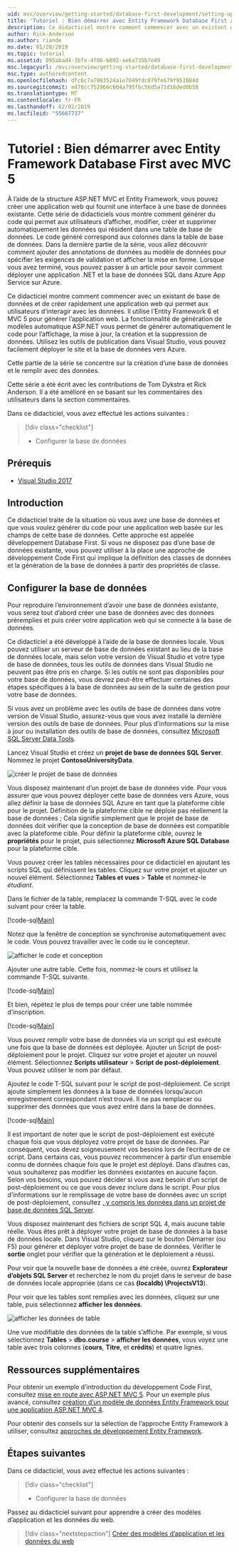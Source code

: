 ```yaml
---
uid: mvc/overview/getting-started/database-first-development/setting-up-database
title: 'Tutoriel : Bien démarrer avec Entity Framework Database First avec MVC 5'
description: Ce didacticiel montre comment commencer avec un existant de base de données et de créer rapidement une application web qui permet aux utilisateurs d’interagir avec les données.
author: Rick-Anderson
ms.author: riande
ms.date: 01/28/2019
ms.topic: tutorial
ms.assetid: 095abad4-3bfe-4f06-b092-ae6a735b7e49
msc.legacyurl: /mvc/overview/getting-started/database-first-development/setting-up-database
msc.type: authoredcontent
ms.openlocfilehash: dfc6c7a7083524a1e7049fdc879fe679f951084d
ms.sourcegitcommit: ed76cc752966c604a795fbc56d5a71d16ded0b58
ms.translationtype: MT
ms.contentlocale: fr-FR
ms.lasthandoff: 02/02/2019
ms.locfileid: "55667737"
---
```

# <a name="tutorial-get-started-with-ef-database-first-using-mvc-5"></a>Tutoriel : Bien démarrer avec Entity Framework Database First avec MVC 5

À l’aide de la structure ASP.NET MVC et Entity Framework, vous pouvez créer une application web qui fournit une interface à une base de données existante. Cette série de didacticiels vous montre comment générer du code qui permet aux utilisateurs d’afficher, modifier, créer et supprimer automatiquement les données qui résident dans une table de base de données. Le code généré correspond aux colonnes dans la table de base de données. Dans la dernière partie de la série, vous allez découvrir comment ajouter des annotations de données au modèle de données pour spécifier les exigences de validation et afficher la mise en forme. Lorsque vous avez terminé, vous pouvez passer à un article pour savoir comment déployer une application .NET et la base de données SQL dans Azure App Service sur Azure.

Ce didacticiel montre comment commencer avec un existant de base de données et de créer rapidement une application web qui permet aux utilisateurs d’interagir avec les données. Il utilise l’Entity Framework 6 et MVC 5 pour générer l’application web. La fonctionnalité de génération de modèles automatique ASP.NET vous permet de générer automatiquement le code pour l’affichage, la mise à jour, la création et la suppression de données. Utilisez les outils de publication dans Visual Studio, vous pouvez facilement déployer le site et la base de données vers Azure.

Cette partie de la série se concentre sur la création d’une base de données et le remplir avec des données.

Cette série a été écrit avec les contributions de Tom Dykstra et Rick Anderson. Il a été amélioré en se basant sur les commentaires des utilisateurs dans la section commentaires.

Dans ce didacticiel, vous avez effectué les actions suivantes :

> [!div class="checklist"]
> * Configurer la base de données

## <a name="prerequisites"></a>Prérequis

* [Visual Studio 2017](https://visualstudio.microsoft.com/downloads/?utm_medium=microsoft&utm_source=docs.microsoft.com&utm_campaign=button+cta&utm_content=download+vs2017)

## <a name="introduction"></a>Introduction

Ce didacticiel traite de la situation où vous avez une base de données et que vous voulez générer du code pour une application web basée sur les champs de cette base de données. Cette approche est appelée développement Database First. Si vous ne disposez pas d’une base de données existante, vous pouvez utiliser à la place une approche de développement Code First qui implique la définition des classes de données et la génération de la base de données à partir des propriétés de classe.

## <a name="set-up-the-database"></a>Configurer la base de données

Pour reproduire l’environnement d’avoir une base de données existante, vous serez tout d’abord créer une base de données avec des données préremplies et puis créer votre application web qui se connecte à la base de données.

Ce didacticiel a été développé à l’aide de la base de données locale. Vous pouvez utiliser un serveur de base de données existant au lieu de la base de données locale, mais selon votre version de Visual Studio et votre type de base de données, tous les outils de données dans Visual Studio ne peuvent pas être pris en charge. Si les outils ne sont pas disponibles pour votre base de données, vous devrez peut-être effectuer certaines des étapes spécifiques à la base de données au sein de la suite de gestion pour votre base de données.

Si vous avez un problème avec les outils de base de données dans votre version de Visual Studio, assurez-vous que vous avez installé la dernière version des outils de base de données. Pour plus d’informations sur la mise à jour ou installation des outils de base de données, consultez [Microsoft SQL Server Data Tools](https://msdn.microsoft.com/data/hh297027).

Lancez Visual Studio et créez un **projet de base de données SQL Server**. Nommez le projet **ContosoUniversityData**.

![créer le projet de base de données](setting-up-database/_static/image1.png)

Vous disposez maintenant d’un projet de base de données vide. Pour vous assurer que vous pouvez déployer cette base de données vers Azure, vous allez définir la base de données SQL Azure en tant que la plateforme cible pour le projet. Définition de la plateforme cible ne déploie pas réellement la base de données ; Cela signifie simplement que le projet de base de données doit vérifier que la conception de base de données est compatible avec la plateforme cible. Pour définir la plateforme cible, ouvrez le **propriétés** pour le projet, puis sélectionnez **Microsoft Azure SQL Database** pour la plateforme cible.

Vous pouvez créer les tables nécessaires pour ce didacticiel en ajoutant les scripts SQL qui définissent les tables. Cliquez sur votre projet et ajouter un nouvel élément. Sélectionnez **Tables et vues** > **Table** et nommez-le *étudiant*.

Dans le fichier de la table, remplacez la commande T-SQL avec le code suivant pour créer la table.

[!code-sql[Main](setting-up-database/samples/sample1.sql)]

Notez que la fenêtre de conception se synchronise automatiquement avec le code. Vous pouvez travailler avec le code ou le concepteur.

![afficher le code et conception](setting-up-database/_static/image5.png)

Ajouter une autre table. Cette fois, nommez-le cours et utilisez la commande T-SQL suivante.

[!code-sql[Main](setting-up-database/samples/sample2.sql)]

Et bien, répétez le plus de temps pour créer une table nommée d’inscription.

[!code-sql[Main](setting-up-database/samples/sample3.sql)]

Vous pouvez remplir votre base de données via un script qui est exécuté une fois que la base de données est déployée. Ajouter un Script de post-déploiement pour le projet. Cliquez sur votre projet et ajouter un nouvel élément. Sélectionnez **Scripts utilisateur** > **Script de post-déploiement**. Vous pouvez utiliser le nom par défaut.

Ajoutez le code T-SQL suivant pour le script de post-déploiement. Ce script ajoute simplement les données à la base de données lorsqu’aucun enregistrement correspondant n’est trouvé. Il ne pas remplacer ou supprimer des données que vous avez entré dans la base de données.

[!code-sql[Main](setting-up-database/samples/sample4.sql)]

Il est important de noter que le script de post-déploiement est exécuté chaque fois que vous déployez votre projet de base de données. Par conséquent, vous devez soigneusement vos besoins lors de l’écriture de ce script. Dans certains cas, vous pouvez recommencer à partir d’un ensemble connu de données chaque fois que le projet est déployé. Dans d’autres cas, vous souhaiterez pas modifier les données existantes en aucune façon. Selon vos besoins, vous pouvez décider si vous avez besoin d’un script de post-déploiement ou ce que vous devez inclure dans le script. Pour plus d’informations sur le remplissage de votre base de données avec un script de post-déploiement, consultez [, y compris les données dans un projet de base de données SQL Server](https://blogs.msdn.com/b/ssdt/archive/2012/02/02/including-data-in-an-sql-server-database-project.aspx).

Vous disposez maintenant des fichiers de script SQL 4, mais aucune table réelle. Vous êtes prêt à déployer votre projet de base de données à la base de données locale. Dans Visual Studio, cliquez sur le bouton Démarrer (ou F5) pour générer et déployer votre projet de base de données. Vérifier le **sortie** onglet pour vérifier que la génération et le déploiement a réussi.

Pour voir que la nouvelle base de données a été créée, ouvrez **Explorateur d’objets SQL Server** et recherchez le nom du projet dans le serveur de base de données locale appropriée (dans ce cas **(localdb) \ProjectsV13**).

Pour voir que les tables sont remplies avec les données, cliquez sur une table, puis sélectionnez **afficher les données**.

![afficher les données de table](setting-up-database/_static/image9.png)

Une vue modifiable des données de la table s’affiche. Par exemple, si vous sélectionnez **Tables** > **dbo.course** > **afficher les données**, vous voyez une table avec trois colonnes (**cours**, **Titre**, et **crédits**) et quatre lignes.

## <a name="additional-resources"></a>Ressources supplémentaires

Pour obtenir un exemple d’introduction du développement Code First, consultez [mise en route avec ASP.NET MVC 5](../introduction/getting-started.md). Pour un exemple plus avancé, consultez [création d’un modèle de données Entity Framework pour une application ASP.NET MVC 4](../getting-started-with-ef-using-mvc/creating-an-entity-framework-data-model-for-an-asp-net-mvc-application.md).

Pour obtenir des conseils sur la sélection de l’approche Entity Framework à utiliser, consultez [approches de développement Entity Framework](https://msdn.microsoft.com/library/ms178359.aspx#dbfmfcf).

## <a name="next-steps"></a>Étapes suivantes

Dans ce didacticiel, vous avez effectué les actions suivantes :

> [!div class="checklist"]
> * Configurer la base de données

Passez au didacticiel suivant pour apprendre à créer des modèles d’application et les données du web.
> [!div class="nextstepaction"]
> [Créer des modèles d’application et les données du web](creating-the-web-application.md)
